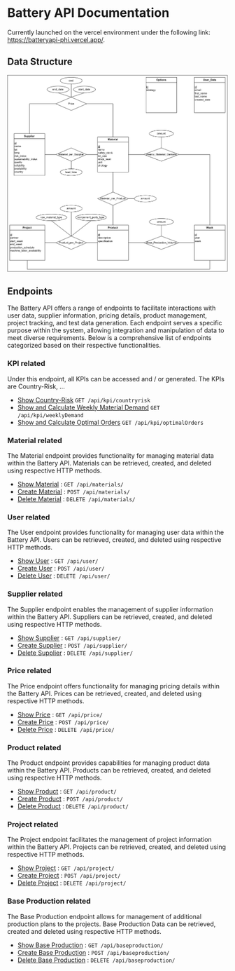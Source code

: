 # Battery API Documentation

Currently launched on the vercel environment under the following link: https://batteryapi-phi.vercel.app/.

## Data Structure

![Data Structure Image](lib/png/UML.drawio.png)

## Endpoints

The Battery API offers a range of endpoints to facilitate interactions with user data, supplier information, pricing details, product management, project tracking, and test data generation. Each endpoint serves a specific purpose within the system, allowing integration and manipulation of data to meet diverse requirements. Below is a comprehensive list of endpoints categorized based on their respective functionalities. 

### KPI related

Under this endpoint, all KPIs can be accessed and / or generated. The KPIs are Country-Risk, ... 

* [Show Country-Risk](documentation/kpi/countryrisk.md) `GET /api/kpi/countryrisk`
* [Show and Calculate Weekly Material Demand](documentation/kpi/weeklyDemand.md) `GET /api/kpi/weeklyDemand`
* [Show and Calculate Optimal Orders](documentation/kpi/optimalOrders.md) `GET /api/kpi/optimalOrders`

### Material related

The Material endpoint provides functionality for managing material data within the Battery API. Materials can be retrieved, created, and deleted using respective HTTP methods.

* [Show Material](documentation/material/get.md) : `GET /api/materials/`
* [Create Material](documentation/material/post.md) : `POST /api/materials/`
* [Delete Material](documentation/material/delete.md) : `DELETE /api/materials/`


### User related

The User endpoint provides functionality for managing user data within the Battery API. Users can be retrieved, created, and deleted using respective HTTP methods.

* [Show User](documentation/user/get.md) : `GET /api/user/`
* [Create User](documentation/user/post.md) : `POST /api/user/`
* [Delete User](documentation/user/delete.md) : `DELETE /api/user/`

### Supplier related

The Supplier endpoint enables the management of supplier information within the Battery API. Suppliers can be retrieved, created, and deleted using respective HTTP methods.

* [Show Supplier](documentation/supplier/get.md) : `GET /api/supplier/`
* [Create Supplier](documentation/supplier/post.md) : `POST /api/supplier/`
* [Delete Supplier](documentation/supplier/delete.md) : `DELETE /api/supplier/`

### Price related

The Price endpoint offers functionality for managing pricing details within the Battery API. Prices can be retrieved, created, and deleted using respective HTTP methods.

* [Show Price](documentation/price/get.md) : `GET /api/price/`
* [Create Price](documentation/price/post.md) : `POST /api/price/`
* [Delete Price](documentation/price/delete.md) : `DELETE /api/price/`

### Product related

The Product endpoint provides capabilities for managing product data within the Battery API. Products can be retrieved, created, and deleted using respective HTTP methods.

* [Show Product](documentation/product/get.md) : `GET /api/product/`
* [Create Product](documentation/product/post.md) : `POST /api/product/`
* [Delete Product](documentation/product/delete.md) : `DELETE /api/product/`

### Project related

The Project endpoint facilitates the management of project information within the Battery API. Projects can be retrieved, created, and deleted using respective HTTP methods.

* [Show Project](documentation/project/get.md) : `GET /api/project/`
* [Create Project](documentation/project/post.md) : `POST /api/project/`
* [Delete Project](documentation/project/delete.md) : `DELETE /api/project/`

### Base Production related

The Base Production endpoint allows for management of additional production plans to the projects. Base Production Data can be retrieved, created and deleted using respective HTTP methods.

* [Show Base Production](documentation/base_production/get.md) : `GET /api/baseproduction/`
* [Create Base Production](documentation/base_production/post.md) : `POST /api/baseproduction/`
* [Delete Base Production](documentation/base_production/delete.md) : `DELETE /api/baseproduction/`
